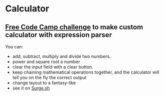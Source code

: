 Calculator
===========================
[Free Code Camp challenge](https://www.freecodecamp.com/challenges/build-a-javascript-calculator/) to make custom calculator with expression parser
--------------------------

You can:
- add, subtract, multiply and divide two numbers.
- power and square root a number
- clear the input field with a clear button.
- keep chaining mathematical operations together, and the calculator will tell you on the fly the correct output
- change layout to a fantasy-like
- see it on [Surge.sh](http://calculatorfcc.surge.sh/)
